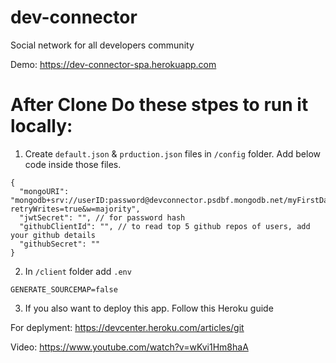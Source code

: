 # dev-connector

Social network for all developers community

Demo: https://dev-connector-spa.herokuapp.com

# After Clone Do these stpes to run it locally:

1. Create `default.json` & `prduction.json` files in `/config` folder. Add below code inside those files.

```
{
  "mongoURI": "mongodb+srv://userID:password@devconnector.psdbf.mongodb.net/myFirstDatabase?retryWrites=true&w=majority",
  "jwtSecret": "", // for password hash
  "githubClientId": "", // to read top 5 github repos of users, add your github details
  "githubSecret": ""
}
```

2. In `/client` folder add `.env`

```
GENERATE_SOURCEMAP=false
```

3. If you also want to deploy this app. Follow this Heroku guide

  For deplyment: https://devcenter.heroku.com/articles/git

  Video: https://www.youtube.com/watch?v=wKvi1Hm8haA
